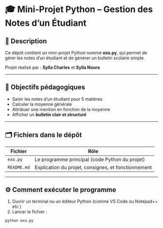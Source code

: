 # 🎓 Mini-Projet Python – Gestion des Notes d’un Étudiant

## 📌 Description

Ce dépôt contient un mini-projet Python nommé **exo.py**, qui permet de gérer les notes d’un étudiant et de générer un bulletin scolaire simple.

Projet réalisé par : **Sylla Charles** et **Sylla Noura** 

---

## 🧾 Objectifs pédagogiques

- Saisir les notes d’un étudiant pour 5 matières
- Calculer la moyenne générale
- Attribuer une mention en fonction de la moyenne
- Afficher un **bulletin clair et structuré**

---

## 🗂️ Fichiers dans le dépôt

| Fichier   | Rôle                                                         |
|-----------|--------------------------------------------------------------|
| `exo.py`  | Le programme principal (code Python du projet)               |
| `README.md` | Explication du projet, consignes, et fonctionnement         |

---

## ⚙️ Comment exécuter le programme

1. Ouvrir un terminal ou un éditeur Python (comme VS Code ou Notepad++ etc )
2. Lancer le fichier :

```bash
python exo.py
